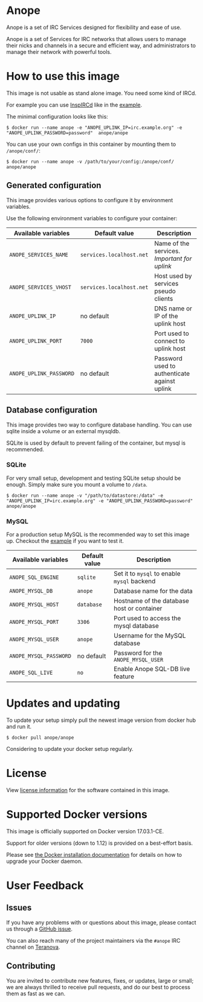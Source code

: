 Anope
=====

Anope is a set of IRC Services designed for flexibility and ease of use.

Anope is a set of Services for IRC networks that allows users to manage their nicks and channels in a secure and efficient way, and administrators to manage their network with powerful tools.


# How to use this image

This image is not usable as stand alone image. You need some kind of IRCd.

For example you can use [InspIRCd](https://hub.docker.com/r/inspircd/inspircd-docker) like in the [example](https://github.com/anope/docker/blob/master/examples/docker-compose.yml).

The minimal configuration looks like this:

```console
$ docker run --name anope -e "ANOPE_UPLINK_IP=irc.example.org" -e "ANOPE_UPLINK_PASSWORD=password"  anope/anope
```

You can use your own configs in this container by mounting them to `/anope/conf/`:

```console
$ docker run --name anope -v /path/to/your/config:/anope/conf/ anope/anope
```


## Generated configuration

This image provides various options to configure it by environment variables.

Use the following environment variables to configure your container:

|Available variables      |Default value                   |Description                                 |
|-------------------------|--------------------------------|--------------------------------------------|
|`ANOPE_SERVICES_NAME`    |`services.localhost.net`        |Name of the services. *Important for uplink*|
|`ANOPE_SERVICES_VHOST`   |`services.localhost.net`        |Host used by services pseudo clients        |
|`ANOPE_UPLINK_IP`        |no default                      |DNS name or IP of the uplink host           |
|`ANOPE_UPLINK_PORT`      |`7000`                          |Port used to connect to uplink host         |
|`ANOPE_UPLINK_PASSWORD`  |no default                      |Password used to authenticate against uplink|


## Database configuration

This image provides two way to configure database handling. You can use sqlite inside a volume or an external mysqldb.

SQLite is used by default to prevent failing of the container, but mysql is recommended.


### SQLite

For very small setup, development and testing SQLite setup should be enough. Simply make sure you mount a volume to `/data`.

```console
$ docker run --name anope -v "/path/to/datastore:/data" -e "ANOPE_UPLINK_IP=irc.example.org" -e "ANOPE_UPLINK_PASSWORD=password"  anope/anope
```

### MySQL

For a production setup MySQL is the recommended way to set this image up. Checkout the [example](https://github.com/anope/docker/blob/master/examples/docker-compose.yml) if you want to test it.

|Available variables      |Default value                   |Description                                 |
|-------------------------|--------------------------------|--------------------------------------------|
|`ANOPE_SQL_ENGINE`       |`sqlite`                        |Set it to `mysql` to enable `mysql` backend |
|`ANOPE_MYSQL_DB`         |`anope`                         |Database name for the data                  |
|`ANOPE_MYSQL_HOST`       |`database`                      |Hostname of the database host or container  |
|`ANOPE_MYSQL_PORT`       |`3306`                          |Port used to access the mysql database      |
|`ANOPE_MYSQL_USER`       |`anope`                         |Username for the MySQL database             |
|`ANOPE_MYSQL_PASSWORD`   |no default                      |Password for the `ANOPE_MYSQL_USER`         |
|`ANOPE_SQL_LIVE`         |`no`                            |Enable Anope SQL-DB live feature            |


# Updates and updating

To update your setup simply pull the newest image version from docker hub and run it.

```console
$ docker pull anope/anope
```

Considering to update your docker setup regularly.


# License

View [license information](https://github.com/anope/anope) for the software contained in this image.


# Supported Docker versions

This image is officially supported on Docker version 17.03.1-CE.

Support for older versions (down to 1.12) is provided on a best-effort basis.

Please see [the Docker installation documentation](https://docs.docker.com/installation/) for details on how to upgrade your Docker daemon.


# User Feedback

## Issues

If you have any problems with or questions about this image, please contact us through a [GitHub issue](https://github.com/anope/docker/issues).

You can also reach many of the project maintainers via the `#anope` IRC channel on [Teranova](http://www.teranova.net/).


## Contributing

You are invited to contribute new features, fixes, or updates, large or small; we are always thrilled to receive pull requests, and do our best to process them as fast as we can.

